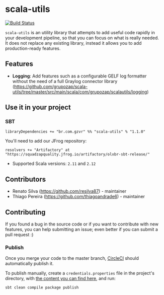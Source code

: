 # scala-utils
[![Build Status](https://travis-ci.org/grupozap/scala-utils.svg?branch=master)](https://travis-ci.org/grupozap/scala-utils)

`scala-utils` is an utility library that attempts to add useful code rapidly in your development pipeline, so that you can focus on what is really needed. It does not replace any existing library, instead it allows you to add production-ready features.

## Features

- **Logging**: Add features such as a configurable GELF log formatter without the need of a full Graylog connector library (https://github.com/grupozap/scala-utils/tree/master/src/main/scala/com/grupozap/scalautils/logging)

## Use it in your project

### SBT

```
libraryDependencies += "br.com.gzvr" %% "scala-utils" % "1.1.0"
```

You'll need to add our JFrog repository:

```
resolvers += "Artifactory" at "https://squadzapquality.jfrog.io/artifactory/olxbr-sbt-release/"
```

- Supported Scala versions: `2.11` and `2.12`

## Contributors

- Renato Silva (https://github.com/resilva87) - maintainer
- Thiago Pereira (https://github.com/thiagoandrade6) - maintainer

## Contributing

If you found a bug in the source code or if you want to contribute with new features, you can help submitting an issue; even better if you can submit a pull request :)

### Publish

Once you merge your code to the master branch, [CircleCI](https://app.circleci.com/pipelines/github/olxbr/scala-utils) should automatically publish it.

To publish manually, create a `credentials.properties` file in the project's directory, with [the content you can find here](https://vault.grupozap.io/ui/vault/secrets/squad-quality/show/servicos/jfrog-quality), and run:
```shell
sbt clean compile package publish
```

